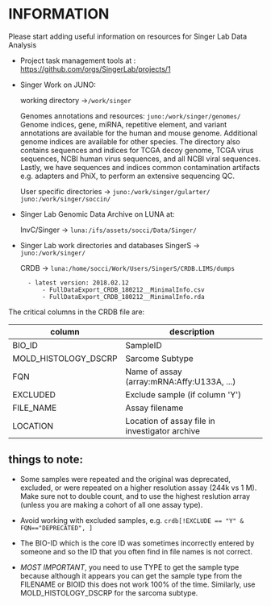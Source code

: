 # INFORMATION

Please start adding useful information on resources for Singer Lab Data Analysis

- Project task management tools at : https://github.com/orgs/SingerLab/projects/1

- Singer Work on JUNO:
    
    working directory ->```/work/singer```
    
    Genomes annotations and resources: ```juno:/work/singer/genomes/```
        Genome indices, gene, miRNA, repetitive element, and variant annotations are available for the human and mouse genome. Additional genome indices are available for other species.  The directory also contains sequences and indices for TCGA decoy genome, TCGA virus sequences, NCBI human virus sequences, and all NCBI viral sequences.  Lastly, we have sequences and indices common contamination artifacts e.g. adapters and PhiX, to perform an extensive sequencing QC.
        
    User specific directories -> ```juno:/work/singer/gularter/``` ```juno:/work/singer/soccin/```
    

- Singer Lab Genomic Data Archive on LUNA at:

    InvC/Singer -> ```luna:/ifs/assets/socci/Data/Singer/```

- Singer Lab work directories and databases
    SingerS -> ```juno:/work/singer/```

    CRDB -> ```luna:/home/socci/Work/Users/SingerS/CRDB.LIMS/dumps```

        - latest version: 2018.02.12
            - FullDataExport_CRDB_180212__MinimalInfo.csv
            - FullDataExport_CRDB_180212__MinimalInfo.rda

The critical columns in the CRDB file are:

|column| description|
|------|------------|
|BIO_ID|SampleID|
|MOLD_HISTOLOGY_DSCRP|Sarcome Subtype|
|FQN|Name of assay (array:mRNA:Affy:U133A, ...)|
|EXCLUDED|Exclude sample (if column 'Y')|
|FILE_NAME|Assay filename|
|LOCATION|Location of assay file in investigator archive|


    
    
## things to note:

- Some samples were repeated and the original was deprecated, excluded, or were repeated on a higher resolution assay (244k vs 1 M). Make sure not to double count, and to use the highest reslution array (unless you are making a cohort of all one assay type). 

- Avoid working with excluded samples, e.g. ```crdb[!EXCLUDE == "Y" & FQN=="DEPRECATED", ]```

- The BIO-ID which is the core ID was sometimes incorrectly entered by someone and so the ID that you often find in file names is not correct. 

- *MOST IMPORTANT*, you need to use TYPE to get the sample type because although it appears you can get the sample type from the FILENAME or BIOID this does not work 100% of the time.  Similarly, use MOLD_HISTOLOGY_DSCRP for the sarcoma subtype.


